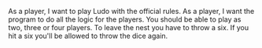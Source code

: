 As a player, I want to play Ludo with the official rules.
As a player, I want the program to do all the logic for the players.
You should be able to play as two, three or four players.
To leave the nest you have to throw a six.
If you hit a six you'll be allowed to throw the dice again.
